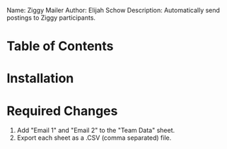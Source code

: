 Name: Ziggy Mailer
Author: Elijah Schow
Description: Automatically send postings to Ziggy participants.

# Table of Contents

# Installation

# Required Changes
  1. Add "Email 1" and "Email 2" to the "Team Data" sheet.
  2. Export each sheet as a .CSV (comma separated) file.
